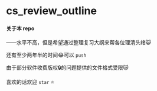 # cs_review_outline

#### 关于本 repo

——水平不高，但是希望通过整理复习大纲来帮各位理清头绪😺

还有至少两年半的时间😂可以 `push`

由于部分软件收费版权🔒的问题提供的文件格式受限😿

喜欢的话欢迎 `star` ⭐



